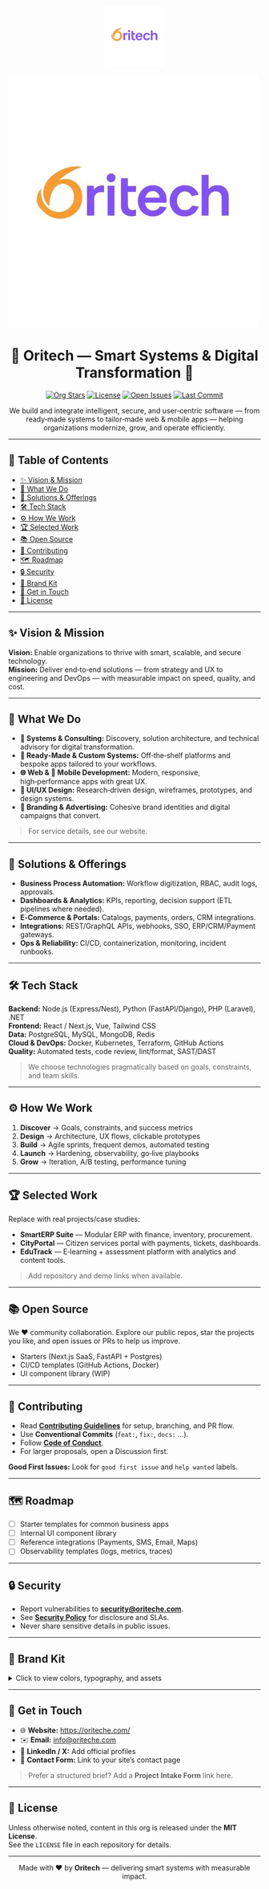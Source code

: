 <!--
  Oritech — Organization Profile README
  Place your real logo/banner images in ./assets and update paths if needed.
-->

<p align="center">
  <a href="https://oriteche.com/">
    <img src="./assets/logo.jpg" alt="Oritech Logo" width="120" />
  </a>
</p>

<picture>
  <source media="(prefers-color-scheme: dark)" srcset="./assets/brand.jpg">
  <source media="(prefers-color-scheme: light)" srcset="./assets/logo.jpg">
  <img alt="Oritech Banner" src="./assets/logo.jpg" />
</picture>

<h1 align="center">🌟 Oritech — Smart Systems & Digital Transformation 🚀</h1>

<p align="center">
  <a href="https://github.com/Oritech"><img alt="Org Stars" src="https://img.shields.io/github/stars/Oritech?style=flat-square"></a>
  <a href="#"><img alt="License" src="https://img.shields.io/badge/License-MIT-0B3D91?style=flat-square"></a>
  <a href="https://github.com/Oritech"><img alt="Open Issues" src="https://img.shields.io/github/issues-raw/Oritech/.github?style=flat-square"></a>
  <a href="https://github.com/Oritech"><img alt="Last Commit" src="https://img.shields.io/github/last-commit/Oritech/.github?style=flat-square"></a>
</p>

<p align="center">
We build and integrate intelligent, secure, and user‑centric software — from ready‑made systems to tailor‑made web & mobile apps — helping organizations modernize, grow, and operate efficiently.
</p>

---

## 🧭 Table of Contents
- [✨ Vision & Mission](#-vision--mission)
- [💼 What We Do](#-what-we-do)
- [🧩 Solutions & Offerings](#-solutions--offerings)
- [🛠️ Tech Stack](#%EF%B8%8F-tech-stack)
- [⚙️ How We Work](#%EF%B8%8F-how-we-work)
- [🏆 Selected Work](#-selected-work)
- [📚 Open Source](#-open-source)
- [🤝 Contributing](#-contributing)
- [🗺️ Roadmap](#-roadmap)
- [🔒 Security](#-security)
- [🎨 Brand Kit](#-brand-kit)
- [📧 Get in Touch](#-get-in-touch)
- [📜 License](#-license)

---

## ✨ Vision & Mission

**Vision:** Enable organizations to thrive with smart, scalable, and secure technology.  
**Mission:** Deliver end‑to‑end solutions — from strategy and UX to engineering and DevOps — with measurable impact on speed, quality, and cost.

---

## 💼 What We Do

- **🧠 Systems & Consulting:** Discovery, solution architecture, and technical advisory for digital transformation.  
- **🧰 Ready‑Made & Custom Systems:** Off‑the‑shelf platforms and bespoke apps tailored to your workflows.  
- **🌐 Web & 📱 Mobile Development:** Modern, responsive, high‑performance apps with great UX.  
- **🎨 UI/UX Design:** Research‑driven design, wireframes, prototypes, and design systems.  
- **🚀 Branding & Advertising:** Cohesive brand identities and digital campaigns that convert.

> For service details, see our website.

---

## 🧩 Solutions & Offerings

- **Business Process Automation:** Workflow digitization, RBAC, audit logs, approvals.  
- **Dashboards & Analytics:** KPIs, reporting, decision support (ETL pipelines where needed).  
- **E‑Commerce & Portals:** Catalogs, payments, orders, CRM integrations.  
- **Integrations:** REST/GraphQL APIs, webhooks, SSO, ERP/CRM/Payment gateways.  
- **Ops & Reliability:** CI/CD, containerization, monitoring, incident runbooks.

---

## 🛠️ Tech Stack

**Backend:** Node.js (Express/Nest), Python (FastAPI/Django), PHP (Laravel), .NET  
**Frontend:** React / Next.js, Vue, Tailwind CSS  
**Data:** PostgreSQL, MySQL, MongoDB, Redis  
**Cloud & DevOps:** Docker, Kubernetes, Terraform, GitHub Actions  
**Quality:** Automated tests, code review, lint/format, SAST/DAST

> We choose technologies pragmatically based on goals, constraints, and team skills.

---

## ⚙️ How We Work

1. **Discover** → Goals, constraints, and success metrics  
2. **Design** → Architecture, UX flows, clickable prototypes  
3. **Build** → Agile sprints, frequent demos, automated testing  
4. **Launch** → Hardening, observability, go‑live playbooks  
5. **Grow** → Iteration, A/B testing, performance tuning

---

## 🏆 Selected Work

Replace with real projects/case studies:

- **SmartERP Suite** — Modular ERP with finance, inventory, procurement.  
- **CityPortal** — Citizen services portal with payments, tickets, dashboards.  
- **EduTrack** — E‑learning + assessment platform with analytics and content tools.

> Add repository and demo links when available.

---

## 📚 Open Source

We ❤️ community collaboration. Explore our public repos, star the projects you like, and open issues or PRs to help us improve.

- Starters (Next.js SaaS, FastAPI + Postgres)  
- CI/CD templates (GitHub Actions, Docker)  
- UI component library (WIP)

---

## 🤝 Contributing

- Read **[Contributing Guidelines](../CONTRIBUTING.md)** for setup, branching, and PR flow.  
- Use **Conventional Commits** (`feat:`, `fix:`, `docs:` …).  
- Follow **[Code of Conduct](../CODE_OF_CONDUCT.md)**.  
- For larger proposals, open a Discussion first.

**Good First Issues:** Look for `good first issue` and `help wanted` labels.

---

## 🗺️ Roadmap

- [ ] Starter templates for common business apps  
- [ ] Internal UI component library  
- [ ] Reference integrations (Payments, SMS, Email, Maps)  
- [ ] Observability templates (logs, metrics, traces)

---

## 🔒 Security

- Report vulnerabilities to **security@oriteche.com**.  
- See **[Security Policy](../SECURITY.md)** for disclosure and SLAs.  
- Never share sensitive details in public issues.

---

## 🎨 Brand Kit

<details>
<summary>Click to view colors, typography, and assets</summary>

**Colors**  
- Primary: `#0B3D91`  
- Accent: `#34D399`  
- Dark: `#0F172A`  
- Light: `#F8FAFC`

**Typography**  
- Headings: Inter / Poppins  
- Body: Inter / System UI

**Assets**  
- Logos (SVG/PNG), icons, social banners → `/brand` (or `./assets` here)
</details>

---

## 📧 Get in Touch

- 🌐 **Website:** https://oriteche.com/  
- ✉️ **Email:** info@oriteche.com  
- 💼 **LinkedIn / X:** Add official profiles  
- 💬 **Contact Form:** Link to your site’s contact page

> Prefer a structured brief? Add a **Project Intake Form** link here.

---

## 📜 License

Unless otherwise noted, content in this org is released under the **MIT License**.  
See the `LICENSE` file in each repository for details.

---

<p align="center">Made with ❤️ by <strong>Oritech</strong> — delivering smart systems with measurable impact.</p>

